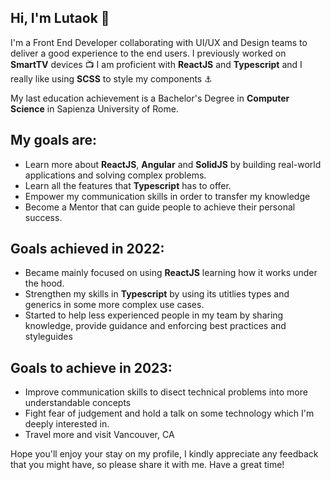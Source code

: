 ## Hi, I'm Lutaok 👋
I'm a Front End Developer collaborating with UI/UX and Design teams to deliver a good experience to the end users.
I previously worked on **SmartTV** devices 📺
I am proficient with **ReactJS** and **Typescript** and I really like using **SCSS** to style my components ⚓

My last education achievement is a Bachelor's Degree in **Computer Science** in Sapienza University of Rome.

## My goals are:
- Learn more about **ReactJS**, **Angular** and **SolidJS** by building real-world applications and solving complex problems.
- Learn all the features that **Typescript** has to offer.
- Empower my communication skills in order to transfer my knowledge
- Become a Mentor that can guide people to achieve their personal success.

## Goals achieved in 2022:
- Became mainly focused on using **ReactJS** learning how it works under the hood.
- Strengthen my skills in **Typescript** by using its utitlies types and generics in some more complex use cases.
- Started to help less experienced people in my team by sharing knowledge, provide guidance and enforcing best practices and styleguides

## Goals to achieve in 2023:
- Improve communication skills to disect technical problems into more understandable concepts
- Fight fear of judgement and hold a talk on some technology which I'm deeply interested in.
- Travel more and visit Vancouver, CA


Hope you'll enjoy your stay on my profile, I kindly appreciate any feedback that you might have, so please share it with me.
Have a great time!

<!---
lutaok/lutaok is a ✨ special ✨ repository because its `README.md` (this file) appears on your GitHub profile.
You can click the Preview link to take a look at your changes.
--->
